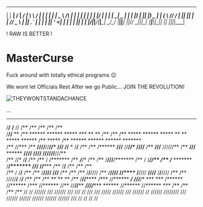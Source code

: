   ___  ___ ___  ___ ___ ___  __      _____ _    _      ___   _   ___ _  _   _    ___ _  _____   ___ ___ ___ ___ 
 |   \| __|   \/ __| __/ __| \ \    / |_ _| |  | |    | _ \ /_\ |_ _| \| | | |  |_ _| |/ | __| | __|_ _| _ | __|
 | |) | _|| |) \__ | _| (__   \ \/\/ / | || |__| |__  |   // _ \ | || .` | | |__ | || ' <| _|  | _| | ||   | _| 
 |___/|___|___/|___|___\___|   \_/\_/ |___|____|____| |_|_/_/ \_|___|_|\_| |____|___|_|\_|___| |_| |___|_|_|___|
                                                                                                                      
! RAW IS BETTER !
                                                                                                                            
# MasterCurse
Fuck around with totally ethical programs 😉

We wont let Officials Rest After we go Public...
JOIN THE REVOLUTION!


![THEYWONTSTANDACHANCE](https://github.com/user-attachments/assets/a44863dc-6086-4cc8-9d44-7edbedf6630c)





...

 ****     ****                                          **  **  **       **                                                               **              **                                                                    
/**/**   **/**                                         //  /** /**      /**                                                              /**             /**                                                                    
/**//** ** /**  ******  ******  *****        ***     ** ** /** /**      /**       *****        ******  *****  **    **  *****   ******   /**  *****      /**        ******  ******   ******  *******                            
/** //***  /** **////**//**//* **///**      //**  * /**/** /** /**      /******  **///**      //**//* **///**/**   /** **///** //////**  /** **///**  ******       **////  **////** **////**//**///**                           
/**  //*   /**/**   /** /** / /*******       /** ***/**/** /** /**      /**///**/*******       /** / /*******//** /** /*******  *******  /**/******* **///**      //***** /**   /**/**   /** /**  /**                           
/**   /    /**/**   /** /**   /**////        /****/****/** /** /**      /**  /**/**////        /**   /**////  //****  /**////  **////**  /**/**//// /**  /**       /////**/**   /**/**   /** /**  /**       **       **       **
/**        /**//****** /***   //******       ***/ ///**/** *** ***      /****** //******      /***   //******  //**   //******//******** ***//******//******       ****** //****** //******  ***  /**      /**      /**      /**
//         //  //////  ///     //////       ///    /// // /// ///       /////    //////       ///     //////    //     //////  //////// ///  //////  //////       //////   //////   //////  ///   //       //       //       // 
